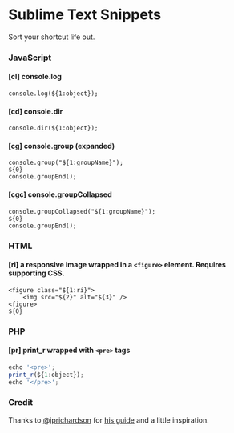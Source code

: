 # Sublime Text Snippets
Sort your shortcut life out.

### JavaScript

#### [cl] console.log

```
console.log(${1:object});
```

#### [cd] console.dir

```
console.dir(${1:object});
```

#### [cg] console.group (expanded)

```
console.group("${1:groupName}");
${0}
console.groupEnd();
```

#### [cgc] console.groupCollapsed

```
console.groupCollapsed("${1:groupName}");
${0}
console.groupEnd();
```

### HTML

#### [ri] a responsive image wrapped in a ```<figure>``` element. Requires supporting CSS.

```
<figure class="${1:ri}">
	<img src="${2}" alt="${3}" />
<figure>
${0}
```


### PHP

#### [pr] print_r wrapped with ```<pre>``` tags

```js
echo '<pre>';
print_r(${1:object});
echo '</pre>';
```


### Credit

Thanks to [@jprichardson](http://github.com/jprichardson) for [his guide](https://github.com/jprichardson/sublime-js-snippets) and a little inspiration.
